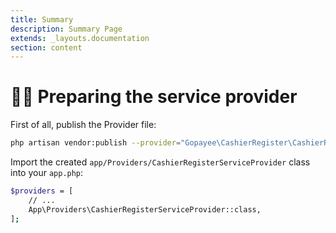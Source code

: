 ```yaml
---
title: Summary
description: Summary Page
extends: _layouts.documentation
section: content
---
```

# 👨‍⚕️ Preparing the service provider

First of all, publish the Provider file:

```bash
php artisan vendor:publish --provider="Gopayee\CashierRegister\CashierRegisterServiceProvider" --tag="provider"
```

Import the created `app/Providers/CashierRegisterServiceProvider` class into your `app.php`:

```bash
$providers = [
    // ...
    App\Providers\CashierRegisterServiceProvider::class,
];
```

